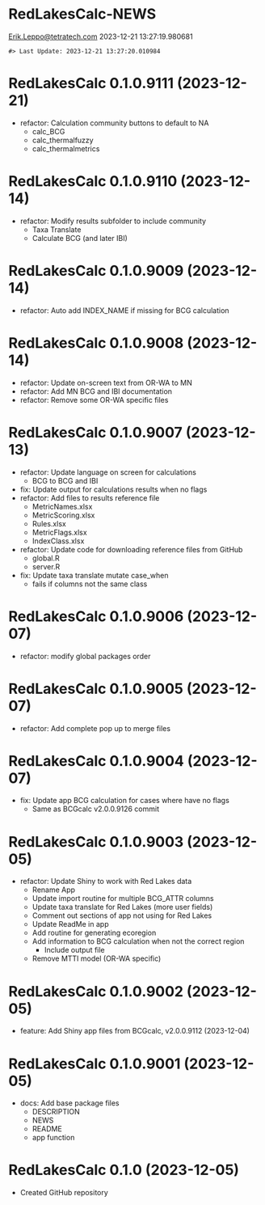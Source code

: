 RedLakesCalc-NEWS
================
<Erik.Leppo@tetratech.com>
2023-12-21 13:27:19.980681

<!-- NEWS.md is generated from NEWS.Rmd. Please edit that file -->

    #> Last Update: 2023-12-21 13:27:20.010984

# RedLakesCalc 0.1.0.9111 (2023-12-21)

- refactor: Calculation community buttons to default to NA
  - calc_BCG
  - calc_thermalfuzzy
  - calc_thermalmetrics

# RedLakesCalc 0.1.0.9110 (2023-12-14)

- refactor: Modify results subfolder to include community
  - Taxa Translate
  - Calculate BCG (and later IBI)

# RedLakesCalc 0.1.0.9009 (2023-12-14)

- refactor: Auto add INDEX_NAME if missing for BCG calculation

# RedLakesCalc 0.1.0.9008 (2023-12-14)

- refactor: Update on-screen text from OR-WA to MN
- refactor: Add MN BCG and IBI documentation
- refactor: Remove some OR-WA specific files

# RedLakesCalc 0.1.0.9007 (2023-12-13)

- refactor: Update language on screen for calculations
  - BCG to BCG and IBI
- fix: Update output for calculations results when no flags
- refactor: Add files to results reference file
  - MetricNames.xlsx
  - MetricScoring.xlsx
  - Rules.xlsx
  - MetricFlags.xlsx
  - IndexClass.xlsx
- refactor: Update code for downloading reference files from GitHub
  - global.R
  - server.R
- fix: Update taxa translate mutate case_when
  - fails if columns not the same class

# RedLakesCalc 0.1.0.9006 (2023-12-07)

- refactor: modify global packages order

# RedLakesCalc 0.1.0.9005 (2023-12-07)

- refactor: Add complete pop up to merge files

# RedLakesCalc 0.1.0.9004 (2023-12-07)

- fix: Update app BCG calculation for cases where have no flags
  - Same as BCGcalc v2.0.0.9126 commit

# RedLakesCalc 0.1.0.9003 (2023-12-05)

- refactor: Update Shiny to work with Red Lakes data
  - Rename App
  - Update import routine for multiple BCG_ATTR columns
  - Update taxa translate for Red Lakes (more user fields)
  - Comment out sections of app not using for Red Lakes
  - Update ReadMe in app
  - Add routine for generating ecoregion
  - Add information to BCG calculation when not the correct region
    - Include output file
  - Remove MTTI model (OR-WA specific)

# RedLakesCalc 0.1.0.9002 (2023-12-05)

- feature: Add Shiny app files from BCGcalc, v2.0.0.9112 (2023-12-04)

# RedLakesCalc 0.1.0.9001 (2023-12-05)

- docs: Add base package files
  - DESCRIPTION
  - NEWS
  - README
  - app function

# RedLakesCalc 0.1.0 (2023-12-05)

- Created GitHub repository
